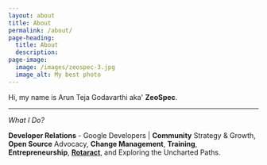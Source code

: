 ```yaml
---
layout: about
title: About
permalink: /about/
page-heading:
  title: About
  description:
page-image:
  image: /images/zeospec-3.jpg
  image_alt: My best photo
---
```


Hi, my name is Arun Teja Godavarthi aka' **ZeoSpec**.

****

*What I Do?*

<strong>Developer Relations</strong> - Google Developers \| <strong>Community</strong> Strategy & Growth, <strong>Open Source</strong> Advocacy, <strong>Change Management</strong>, <strong>Training</strong>, <strong>Entrepreneurship</strong>, <strong><a href="https://rtr.zeospec.com/" target="_blank">Rotaract</a></strong>, and Exploring the Uncharted Paths.</p>
